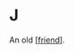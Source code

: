 # J
An old [[friend]].

[//begin]: # "Autogenerated link references for markdown compatibility"
[friend]: friend.md "Friend"
[//end]: # "Autogenerated link references"